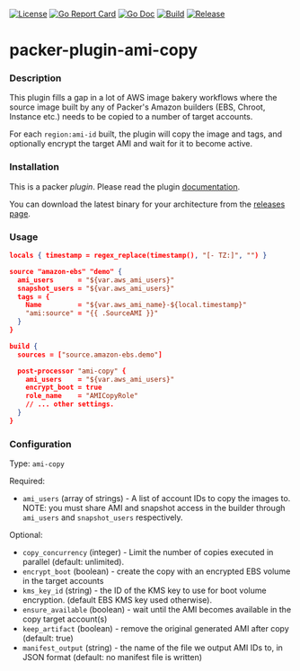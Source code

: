 [![License](https://img.shields.io/badge/license-BSD-brightgreen.svg?style=flat-square)](/LICENSE)
[![Go Report Card](https://goreportcard.com/badge/github.com/martinbaillie/packer-plugin-ami-copy?style=flat-square)](https://goreportcard.com/report/github.com/martinbaillie/packer-plugin-ami-copy)
[![Go Doc](https://img.shields.io/badge/godoc-reference-blue.svg?style=flat-square)](http://godoc.org/github.com/martinbaillie/packer-plugin-ami-copy)
[![Build](https://github.com/martinbaillie/packer-plugin-ami-copy/actions/workflows/build.yml/badge.svg)](https://github.com/martinbaillie/packer-plugin-ami-copy/actions/workflows/build.yml)
[![Release](https://github.com/martinbaillie/packer-plugin-ami-copy/actions/workflows/release.yml/badge.svg)](https://github.com/martinbaillie/packer-plugin-ami-copy/actions/workflows/release.yml)

# packer-plugin-ami-copy

### Description

This plugin fills a gap in a lot of AWS image bakery workflows where the source image built by any of Packer's Amazon builders (EBS, Chroot, Instance etc.) needs to be copied to a number of target accounts.

For each `region:ami-id` built, the plugin will copy the image and tags, and optionally encrypt the target AMI and wait for it to become active.

### Installation

This is a packer _plugin_. Please read the plugin [documentation](https://www.packer.io/docs/extend/plugins.html).

You can download the latest binary for your architecture from the [releases page](https://github.com/martinbaillie/packer-plugin-ami-copy/releases/latest).

### Usage

```json
locals { timestamp = regex_replace(timestamp(), "[- TZ:]", "") }

source "amazon-ebs" "demo" {
  ami_users      = "${var.aws_ami_users}"
  snapshot_users = "${var.aws_ami_users}"
  tags = {
    Name         = "${var.aws_ami_name}-${local.timestamp}"
    "ami:source" = "{{ .SourceAMI }}"
  }
}

build {
  sources = ["source.amazon-ebs.demo"]

  post-processor "ami-copy" {
    ami_users    = "${var.aws_ami_users}"
    encrypt_boot = true
    role_name    = "AMICopyRole"
    // ... other settings.
  }
}
```

### Configuration

Type: `ami-copy`

Required:

- `ami_users` (array of strings) - A list of account IDs to copy the images to. NOTE: you must share AMI and snapshot access in the builder through `ami_users` and `snapshot_users` respectively.

Optional:

- `copy_concurrency` (integer) - Limit the number of copies executed in parallel (default: unlimited).
- `encrypt_boot` (boolean) - create the copy with an encrypted EBS volume in the target accounts
- `kms_key_id` (string) - the ID of the KMS key to use for boot volume encryption. (default EBS KMS key used otherwise).
- `ensure_available` (boolean) - wait until the AMI becomes available in the copy target account(s)
- `keep_artifact` (boolean) - remove the original generated AMI after copy (default: true)
- `manifest_output` (string) - the name of the file we output AMI IDs to, in JSON format (default: no manifest file is written)

